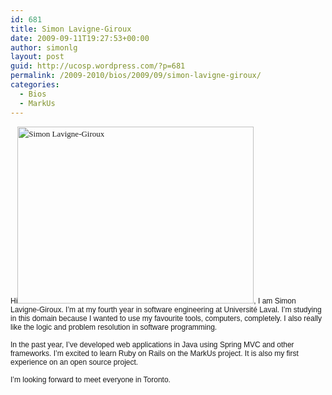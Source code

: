 ```yaml
---
id: 681
title: Simon Lavigne-Giroux
date: 2009-09-11T19:27:53+00:00
author: simonlg
layout: post
guid: http://ucosp.wordpress.com/?p=681
permalink: /2009-2010/bios/2009/09/simon-lavigne-giroux/
categories:
  - Bios
  - MarkUs
---
```

<p style="font:12px Helvetica;margin:0;">
  Hi<span style="font-family:Georgia, 'Times New Roman', 'Bitstream Charter', Times, serif;font-size:13px;line-height:19px;"><img class="alignleft" src="http://ucosp.files.wordpress.com/2009/09/simonlg.jpg" alt="Simon Lavigne-Giroux" width="378" height="283" /><span style="font-family:Helvetica, 'Times New Roman', 'Bitstream Charter', Times, serif;line-height:normal;font-size:12px;">, I am Simon Lavigne-Giroux. I&#8217;m at my fourth year in software engineering at Université Laval. I&#8217;m studying in this domain because I wanted to use my favourite tools, computers, completely. I also really like the logic and problem resolution in software programming.</span></span>
</p>

<p style="font:12px Helvetica;min-height:14px;margin:0;">
  <p style="font:12px Helvetica;margin:0;">
    In the past year, I&#8217;ve developed web applications in Java using Spring MVC and other frameworks. I&#8217;m excited to learn Ruby on Rails on the MarkUs project. It is also my first experience on an open source project.
  </p>
  
  <p style="font:12px Helvetica;min-height:14px;margin:0;">
    <p style="font:12px Helvetica;margin:0;">
      I&#8217;m looking forward to meet everyone in Toronto.
    </p>